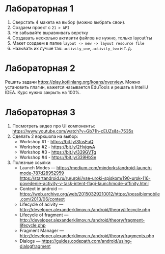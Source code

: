 # Лабораторная 1

1. Сверстать 4 макета на выбор (можно выбрать свои).
2. Создаем проект с ​`21 > API`
3. Не забывайте выравнивать верстку
4. Создавать несколько активити файлов не нужно, только layout’ты
5. Макет создаем в папке `​layout -> new -> layout resource file`
6. Называть их лучше так: `activity_one`, `activity_two` и т. д.

# Лабораторная 2

Решить задачи https://play.kotlinlang.org/koans/overview. Можно установить плагин, кажется называется EduTools и решать в IntelliJ IDEA. Курс нужно закрыть на 100%.

# Лабораторная 3

1. Посмотреть видео про UI компоненты: https://www.youtube.com/watch?v=Gb71h-cEUZs&t=7535s
2. Сделать 2 воркшопа на выбор:
    - Workshop #1 - https://bit.ly/3fosFuQ​
    - Workshop #2 - https://bit.ly/2HvjqwA​
    - Workshop #3 - https://bit.ly/339GVTg​
    - Workshop #4 - https://bit.ly/339HbSe
3. Полезные ссылки:
    - Launch Modes — https://medium.com/mindorks/android-launch-mode-787d28952959  
    https://startandroid.ru/ru/uroki/vse-uroki-spiskom/190-urok-116-povedenie-activity-v-task-intent-flagi-launchmode-affinity.html 
    - Context in android — https://web.archive.org/web/20150329210012/https://possiblemobile.com/2013/06/context   
    - Lifecycle of acivity — http://developer.alexanderklimov.ru/android/theory/lifecycle.php 
    - Lifecycle of fragment — http://developer.alexanderklimov.ru/android/theory/fragment-lifecycle.php 
    - Fragment Manager — http://developer.alexanderklimov.ru/android/theory/fragments.php
    - Dialogs — https://guides.codepath.com/android/using-dialogfragment 